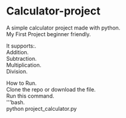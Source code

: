 # Calculator-project
A simple calculator project made with python.
<br>
My First Project beginner friendly.  

It supports:.  
Addition.  
Subtraction.  
Multiplication.  
Division.  

How to Run.  
Clone the repo or download the file.  
Run this command.  
'''bash.  
python project_calculator.py
